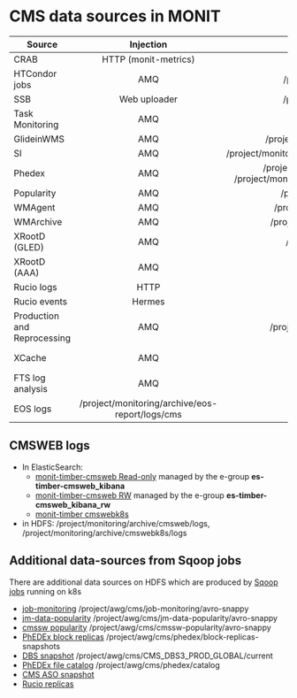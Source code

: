 # CMS data sources in MONIT


| Source        | Injection  | HDFS  |  ES   |
| ------------- |:-------------:| ----------:|------------:|
| CRAB          | HTTP (monit-metrics) | /project/monitoring/archive/crab | monit_prod_crab_raw_* |
| HTCondor jobs | AMQ   | /project/monitoring/archive/condor/ | monit_prod_condor_raw_metric_* |
| SSB           | Web uploader | /project/monitoring/archive/cmssst/ | monit_prod_cmssst_* |
| Task Monitoring | AMQ | | monit_prod_condor_raw_overview_, monit_prod_condor_raw_task_* |
| GlideinWMS    | AMQ | /project/monitoring/archive/glideinwms/ | monit_prod_glideinwms_* |
| SI            | AMQ | /project/monitoring/archive/cms/raw/si_condor_* | monit_prod_cms_raw_si_condor_* |
| Phedex        | AMQ | /project/monitoring/archive/phedex_dbs, /project/monitoring/archive/phedex_replicamon | monit_prod_phedex_dbs_, monit_prod_phedex_replication_* |
| Popularity    | AMQ | /project/monitoring/archive/popagg/ | monit_prod_popagg_* |
| WMAgent       | AMQ | /project/monitoring/archive/wmagent/ | monit_prod_wmagent_* |
| WMArchive     | AMQ | /project/monitoring/archive/wmarchive | monit_prod_wmarchive_* |
| XRootD (GLED) | AMQ | /project/monitoring/archive/xrootd/ | monit_prod_xrootd_enr_* |
| XRootD (AAA)  | AMQ | | monit_prod_cms_raw_aaa-test_*, monit_prod_cms_raw_aaa-ng_ |
| Rucio logs    | HTTP | | monit_prod_cms-rucio |
| Rucio events  | Hermes | | monit_prod_cms-rucio_raw_events* |
| Production and Reprocessing | AMQ |  /project/monitoring/archive/toolsandint | monit_prod_toolsandint_ |
| XCache        | AMQ | | monit_prod_cmsxcache_raw_classads, monit_prod_cmsxcache_raw_xrootd |
| FTS log analysis | AMQ | | monit_prod_cms-fts-logsanalysis_raw_metric |
| EOS logs         | /project/monitoring/archive/eos-report/logs/cms | |

## CMSWEB logs

- In ElasticSearch:
  - [monit-timber-cmsweb Read-only](https://monit-timber-cmsweb.cern.ch/kibana) managed by the e-group **es-timber-cmsweb_kibana**
  - [monit-timber-cmsweb RW](https://monit-timber-cmsweb.cern.ch/kibana_rw) managed by the e-group **es-timber-cmsweb_kibana_rw**
  - [monit-timber cmswebk8s](https://monit-timber.cern.ch/kibana/goto/690ddc9d47df06cd915455c1bf616b0a)
- in HDFS:  /project/monitoring/archive/cmsweb/logs, /project/monitoring/archive/cmswebk8s/logs           
                
## Additional data-sources from Sqoop jobs

There are additional data sources on HDFS which are produced by [Sqoop jobs](https://github.com/dmwm/CMSKubernetes//docker/sqoop/scripts/) running on k8s
- [job-monitoring](https://github.com/dmwm/CMSKubernetes//docker/sqoop/scripts/cms-jm.sh) /project/awg/cms/job-monitoring/avro-snappy
- [jm-data-popularity](https://github.com/dmwm/CMSKubernetes//docker/sqoop/scripts/jm-cms-data-pop.sh) /project/awg/cms/jm-data-popularity/avro-snappy
- [cmssw popularity](https://github.com/dmwm/CMSKubernetes//docker/sqoop/scripts/cmssw-popularity.sh) /project/awg/cms/cmssw-popularity/avro-snappy
- [PhEDEx block replicas](https://github.com/dmwm/CMSKubernetes//docker/sqoop/scripts/phedex-blk-replicas-snapshot.sh) /project/awg/cms/phedex/block-replicas-snapshots
- [DBS snapshot](https://github.com/dmwm/CMSKubernetes//docker/sqoop/scripts/cms-dbs3-full-copy.sh) /project/awg/cms/CMS_DBS3_PROD_GLOBAL/current
- [PhEDEx file catalog](https://github.com/dmwm/CMSKubernetes//docker/sqoop/scripts/phedex-file-catalog.sh) /project/awg/cms/phedex/catalog
- [CMS ASO snapshot](https://github.com/dmwm/CMSKubernetes//docker/sqoop/scripts/cms-aso.sh)
- [Rucio replicas](https://github.com/dmwm/CMSKubernetes/docker/sqoop/scripts/rucio_replicas.sh)
